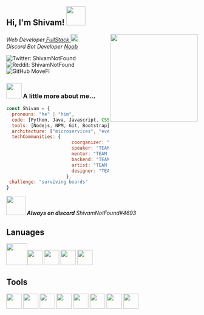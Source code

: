 <h2> Hi, I'm Shivam! <img src="https://cdn.discordapp.com/emojis/936816331213377609.gif?v=1&size=100" width="50"></h2>
<img align='right' src="https://media.discordapp.net/attachments/936820146415239220/936932757177794620/ezgif.com-gif-maker_1.gif" width="230">
<p><em>Web Developer<a href="https://codepen.io/trending"> FullStack </a><img src="https://cdn.discordapp.com/emojis/936816417284694047.gif?v=1&size=100" width="20"></br>Discord Bot Developer <a href="https://discord.com/developers/docs">Noob</a><img src="https://cdn.discordapp.com/emojis/936816496422846555.gif?v=1&size=40" width="15"> 
</em></p>

![Twitter: ShivamNotFound](https://img.shields.io/twitter/follow/ShivamNotFound?style=social)
![Reddit: ShivamNotFound](https://img.shields.io/reddit/user-karma/combined/ShivamNotFound?style=social)
![GitHub MoveFl](https://img.shields.io/github/followers/MoveFl?label=follow&style=social)


### <img src="https://cdn.discordapp.com/emojis/936831962784616481.png?v=1&size=100" width="40"> A little more about me...  

```javascript
const Shivam = {
  pronouns: "he" | "him",
  code: [Python, Java, Javascript, CSS, HTML]
  tools: [Nodejs, NPM, Git, Bootstrap],
  architecture: ["microservices", "event-driven", "idle and lazy dev"],
  techCommunities: {
                        coorganizer: "TEAM RUINED",
                        speaker: "TEAM RUINED",
                        mentor: "TEAM RUINED"
                        backend: "TEAM RUINED"
                        artist: "TEAM RUINED"
                        designer: "TEAM RUINED"
                      },
 challenge: "surviving boards"
}
```

<img src="https://cdn.discordapp.com/emojis/936818939193864232.gif?v=1&size=100" width="50"> <em><b>Always on discord</b> ShivamNotFound#4693</em>

## Lanuages ##
<img src="https://user-images.githubusercontent.com/91766105/151646770-98fc9bc6-d597-48a8-aefd-3a5e650be6ea.png" width="55" height="57" /><img src="https://user-images.githubusercontent.com/91766105/151646774-20032c25-be74-421c-9b75-570c73bf2380.png" width="40" /> <img src="https://user-images.githubusercontent.com/91766105/151646776-d879f81c-7fbf-48b1-b085-3152de5d9ab3.png" width="40" /> <img src="https://user-images.githubusercontent.com/91766105/151646780-8ebbd409-9b32-4a7b-b802-2746142d28c1.png" width="40" /> <img src="https://user-images.githubusercontent.com/91766105/151646786-af88ae1d-e6c5-4183-9c5e-da43307b2545.png" width="40" />
## Tools ##
<img src="https://user-images.githubusercontent.com/91766105/151646842-ffa3c154-f838-41d5-8afc-d742c6f4de81.png" width="40" /> <img src="https://user-images.githubusercontent.com/91766105/151646856-acd17462-8c41-4ad4-9878-ca54694e3be5.png" width="40" /> <img src="https://user-images.githubusercontent.com/91766105/151646869-f001f565-adb9-45ce-9c0f-2b00332834e2.png" width="40" /> <img src="https://user-images.githubusercontent.com/91766105/151646870-7d79e228-6bf9-4d86-a42c-e1d2ae179873.png" width="40" /> <img src="https://user-images.githubusercontent.com/91766105/151646872-64589bfc-6c92-4b74-a3a0-b9fb3df8ad12.png" width="40" /> <img src="https://user-images.githubusercontent.com/91766105/151646878-710fbfb3-19bd-443f-98e9-13d0b3fc81f5.png" width="40" /> <img src="https://user-images.githubusercontent.com/91766105/151646881-5ca0e76d-4613-4cd3-8ef1-59a0427bc4da.png" width="40" /> <img src="https://user-images.githubusercontent.com/91766105/151646883-f3c3136c-3f4c-4ad3-a30d-0d1045a88780.png" width="40" />


